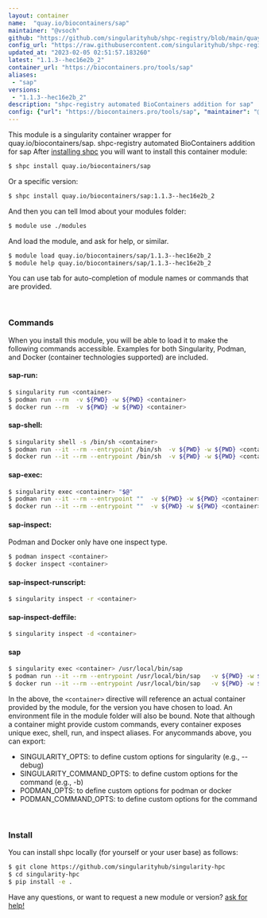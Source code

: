 ```yaml
---
layout: container
name:  "quay.io/biocontainers/sap"
maintainer: "@vsoch"
github: "https://github.com/singularityhub/shpc-registry/blob/main/quay.io/biocontainers/sap/container.yaml"
config_url: "https://raw.githubusercontent.com/singularityhub/shpc-registry/main/quay.io/biocontainers/sap/container.yaml"
updated_at: "2023-02-05 02:51:57.183260"
latest: "1.1.3--hec16e2b_2"
container_url: "https://biocontainers.pro/tools/sap"
aliases:
 - "sap"
versions:
 - "1.1.3--hec16e2b_2"
description: "shpc-registry automated BioContainers addition for sap"
config: {"url": "https://biocontainers.pro/tools/sap", "maintainer": "@vsoch", "description": "shpc-registry automated BioContainers addition for sap", "latest": {"1.1.3--hec16e2b_2": "sha256:611827a2bec2d4e11f2c6b81a2aae89fc0f6241eb9614f8c00d9fdc5aa9031d2"}, "tags": {"1.1.3--hec16e2b_2": "sha256:611827a2bec2d4e11f2c6b81a2aae89fc0f6241eb9614f8c00d9fdc5aa9031d2"}, "docker": "quay.io/biocontainers/sap", "aliases": {"sap": "/usr/local/bin/sap"}}
---
```


This module is a singularity container wrapper for quay.io/biocontainers/sap.
shpc-registry automated BioContainers addition for sap
After [installing shpc](#install) you will want to install this container module:


```bash
$ shpc install quay.io/biocontainers/sap
```

Or a specific version:

```bash
$ shpc install quay.io/biocontainers/sap:1.1.3--hec16e2b_2
```

And then you can tell lmod about your modules folder:

```bash
$ module use ./modules
```

And load the module, and ask for help, or similar.

```bash
$ module load quay.io/biocontainers/sap/1.1.3--hec16e2b_2
$ module help quay.io/biocontainers/sap/1.1.3--hec16e2b_2
```

You can use tab for auto-completion of module names or commands that are provided.

<br>

### Commands

When you install this module, you will be able to load it to make the following commands accessible.
Examples for both Singularity, Podman, and Docker (container technologies supported) are included.

#### sap-run:

```bash
$ singularity run <container>
$ podman run --rm  -v ${PWD} -w ${PWD} <container>
$ docker run --rm  -v ${PWD} -w ${PWD} <container>
```

#### sap-shell:

```bash
$ singularity shell -s /bin/sh <container>
$ podman run --it --rm --entrypoint /bin/sh  -v ${PWD} -w ${PWD} <container>
$ docker run --it --rm --entrypoint /bin/sh  -v ${PWD} -w ${PWD} <container>
```

#### sap-exec:

```bash
$ singularity exec <container> "$@"
$ podman run --it --rm --entrypoint ""  -v ${PWD} -w ${PWD} <container> "$@"
$ docker run --it --rm --entrypoint ""  -v ${PWD} -w ${PWD} <container> "$@"
```

#### sap-inspect:

Podman and Docker only have one inspect type.

```bash
$ podman inspect <container>
$ docker inspect <container>
```

#### sap-inspect-runscript:

```bash
$ singularity inspect -r <container>
```

#### sap-inspect-deffile:

```bash
$ singularity inspect -d <container>
```


#### sap

```bash
$ singularity exec <container> /usr/local/bin/sap
$ podman run --it --rm --entrypoint /usr/local/bin/sap   -v ${PWD} -w ${PWD} <container> -c " $@"
$ docker run --it --rm --entrypoint /usr/local/bin/sap   -v ${PWD} -w ${PWD} <container> -c " $@"
```



In the above, the `<container>` directive will reference an actual container provided
by the module, for the version you have chosen to load. An environment file in the
module folder will also be bound. Note that although a container
might provide custom commands, every container exposes unique exec, shell, run, and
inspect aliases. For anycommands above, you can export:

 - SINGULARITY_OPTS: to define custom options for singularity (e.g., --debug)
 - SINGULARITY_COMMAND_OPTS: to define custom options for the command (e.g., -b)
 - PODMAN_OPTS: to define custom options for podman or docker
 - PODMAN_COMMAND_OPTS: to define custom options for the command

<br>

### Install

You can install shpc locally (for yourself or your user base) as follows:

```bash
$ git clone https://github.com/singularityhub/singularity-hpc
$ cd singularity-hpc
$ pip install -e .
```

Have any questions, or want to request a new module or version? [ask for help!](https://github.com/singularityhub/singularity-hpc/issues)